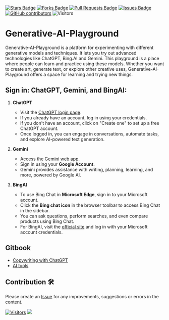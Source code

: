 <a href="https://github.com/drshahizan/Generative-AI-Playground/stargazers"><img src="https://img.shields.io/github/stars/drshahizan/Generative-AI-Playground" alt="Stars Badge"/></a>
<a href="https://github.com/drshahizan/Generative-AI-Playground/network/members"><img src="https://img.shields.io/github/forks/drshahizan/Generative-AI-Playground" alt="Forks Badge"/></a>
<a href="https://github.com/drshahizan/Generative-AI-Playground/pulls"><img src="https://img.shields.io/github/issues-pr/drshahizan/Generative-AI-Playground" alt="Pull Requests Badge"/></a>
<a href="https://github.com/drshahizan/Generative-AI-Playground"><img src="https://img.shields.io/github/issues/drshahizan/Generative-AI-Playground" alt="Issues Badge"/></a>
<a href="https://github.com/drshahizan/Generative-AI-Playground/graphs/contributors"><img alt="GitHub contributors" src="https://img.shields.io/github/contributors/drshahizan/Generative-AI-Playground?color=2b9348"></a>
![Visitors](https://api.visitorbadge.io/api/visitors?path=https%3A%2F%2Fgithub.com%2Fdrshahizan%2Generative-AI-Playground&labelColor=%23d9e3f0&countColor=%23697689&style=flat)

# Generative-AI-Playground

Generative-AI-Playground is a platform for experimenting with different generative models and techniques. It lets you try out advanced technologies like ChatGPT, Bing.AI and Gemini. This playground is a place where people can learn and practice using these models. Whether you want to create art, generate text, or explore other creative uses, Generative-AI-Playground offers a space for learning and trying new things.

## Sign in: **ChatGPT**, **Gemini**, and **BingAI**:

1. **ChatGPT**
    - Visit the [ChatGPT login page](https://chat.openai.com/auth/login).
    - If you already have an account, log in using your credentials.
    - If you don't have an account, click on "Create one" to set up a free ChatGPT account.
    - Once logged in, you can engage in conversations, automate tasks, and explore AI-powered text generation.

2. **Gemini**
    - Access the [Gemini web app](https://gemini.google.com/app).
    - Sign in using your **Google Account**.
    - Gemini provides assistance with writing, planning, learning, and more, powered by Google AI.

3. **BingAI**
    - To use Bing Chat in **Microsoft Edge**, sign in to your Microsoft account.
    - Click the **Bing chat icon** in the browser toolbar to access Bing Chat in the sidebar.
    - You can ask questions, perform searches, and even compare products using Bing Chat.
    - For BingAI, visit the [official site](https://www.bing.com) and log in with your Microsoft account credentials.

## Gitbook
- [Copywriting with ChatGPT](https://drshahizan.gitbook.io/copywriting-chatgpt/)
- [AI tools](https://drshahizan.gitbook.io/ai-tools/)


## Contribution 🛠️
Please create an [Issue](https://github.com/drshahizan/Generative-AI-Playground/issues) for any improvements, suggestions or errors in the content.

[![Visitors](https://api.visitorbadge.io/api/visitors?path=https%3A%2F%2Fgithub.com%2Fdrshahizan&labelColor=%23697689&countColor=%23555555&style=plastic)](https://visitorbadge.io/status?path=https%3A%2F%2Fgithub.com%2Fdrshahizan)
![](https://hit.yhype.me/github/profile?user_id=81284918)

